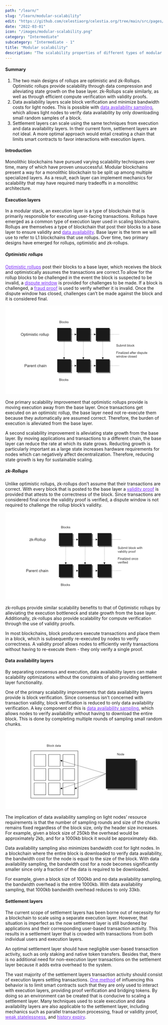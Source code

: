```yaml
---
path: "/learn/"
slug: "/learn/modular-scalability"
edit: "https://github.com/celestiaorg/celestia.org/tree/main/src/pages/markdown-pages/learn/modular-scalability.md"
date: "2022-03-01"
icon: "/images/modular-scalability.png"
category: "Intermediate"
subcategory: "Intermediate - 1"
title: "Modular scalability"
description: "The scalability properties of different types of modular blockchains."
---
```


<head>
  <meta name="twitter:card" content="summary_large_image">
  <meta name="twitter:site" content="@CelestiaOrg">
  <meta name="twitter:creator" content="@likebeckett">
  <meta name="twitter:title" content="Modular Scalability">
  <meta name="twitter:description" content="Monolithic blockchains have pursued varying scalability techniques over time, many of which have proven unsuccessful. Modular blockchains present a way for a monolithic blockchain to be split up among multiple specialized layers.">
  <meta name="twitter:image" content="https://raw.githubusercontent.com/celestiaorg/celestia.org/main/src/pages/markdown-pages/learn/images/Learn_Modular_Twitter_Card%201.png">
<head/>

#### Summary
1. The two main designs of rollups are optimistic and zk-Rollups. Optimistic rollups provide scalability through data compression and alleviating state growth on the base layer. zk-Rollups scale similarly, as well as through efficient compute verification with validity proofs.
2. Data availability layers scale block verification and minimize bandwidth costs for light nodes. This is possible with <a href="https://celestia.org/glossary/data-availability-sampling/" target="_blank" rel="noopener noreferrer" style="color:#7B2BF9;">data availability sampling</a>, which allows light nodes to verify data availability by only downloading small random samples of a block.
3. Settlement layers can scale using the same techniques from execution and data availability layers. In their current form, settlement layers are not ideal. A more optimal approach would entail creating a chain that limits smart contracts to favor interactions with execution layers.
  
#### Introduction

Monolithic blockchains have pursued varying scalability techniques over time, many of which have proven unsuccessful. Modular blockchains present a way for a monolithic blockchain to be split up among multiple specialized layers. As a result, each layer can implement mechanics for scalability that may have required many tradeoffs in a monolithic architecture.

#### Execution layers

In a modular stack, an execution layer is a type of blockchain that is primarily responsible for executing user-facing transactions. Rollups have emerged as a common type of execution layer used in scaling blockchains. Rollups are themselves a type of blockchain that post their blocks to a base layer to ensure validity and <a href="https://celestia.org/glossary/data-availability" target="_blank" rel="noopener noreferrer" style="color:#7B2BF9;">data availability</a>. Base layer is the term we will use to refer to L1 blockchains that use rollups. Over time, two primary designs have emerged for rollups, optimistic and zk-rollups.

##### Optimistic rollups

<a href="https://celestia.org/glossary/optimistic-rollup/" target="_blank" rel="noopener noreferrer" style="color:#7B2BF9;">Optimistic rollups</a> post their blocks to a base layer, which receives the block and optimistically assumes the transactions are correct.To allow for the rollup blocks to be challenged in the event the block is suspected to be invalid, a <a href="https://celestia.org/glossary/dispute-resolution/" target="_blank" rel="noopener noreferrer" style="color:#7B2BF9;">dispute window</a> is provided for challenges to be made. If a block is challenged, a <a href="https://celestia.org/glossary/data-availability" target="_blank" rel="noopener noreferrer" style="color:#7B2BF9;">fraud proof</a> is used to verify whether it is invalid. Once the dispute window has closed, challenges can’t be made against the block and it is considered final.

![GATSBY_EMPTY_ALT](./images/article-3-image-2.png)

One primary scalability improvement that optimistic rollups provide is moving execution away from the base layer. Once transactions get executed on an optimistc rollup, the base layer need not re-execute them because they automatically are assumed correct. Therefore, the burden of execution is alleviated from the base layer.

A second scalability improvement is alleviating state growth from the base layer. By moving applications and transactions to a different chain, the base layer can reduce the rate at which its state grows. Reducting growth is particularly important as a large state increases hardware requirements for nodes which can negatively affect decentralization. Therefore, reducing state growth is key for sustainable scaling.

##### zk-Rollups

Unlike optimistic rollups, zk-rollups don’t assume that their transactions are correct. With every block that is posted to the base layer a <a href="https://celestia.org/glossary/validity-proof" target="_blank" rel="noopener noreferrer" style="color:#7B2BF9;">validity proof</a> is provided that attests to the correctness of the block. Since transactions are considered final once the validity proof is verified, a dispute window is not required to challenge the rollup block’s validity.

![GATSBY_EMPTY_ALT](./images/article-3-image-3.png)

zk-rollups provide similar scalability benefits to that of Optimistic rollups by alleviating the execution bottleneck and state growth from the base layer. Additionally, zk-rollups also provide scalability for compute verification through the use of validity proofs.

In most blockchains, block producers execute transactions and place them in a block, which is subsequently re-executed by nodes to verify correctness. A validity proof allows nodes to efficiently verify transactions without having to re-execute them - they only verify a single proof.

#### Data availability layers

By separating consensus and execution, data availability layers can make scalability optimizations without the constraints of also providing settlement layer functionality. 

One of the primary scalability improvements that data availability layers provide is block verification. Since consensus isn't concerned with transaction validity, block verification is reduced to only data availability verification. A key component of this is <a href="https://celestia.org/glossary/data-availability-sampling" target="_blank" rel="noopener noreferrer" style="color:#7B2BF9;">data availability sampling</a>, which allows nodes to verify availability without having to download the entire block. This is done by completing multiple rounds of sampling small random chunks. 

![GATSBY_EMPTY_ALT](./images/article-3-image-1.png)

The implication of data availability sampling on light nodes’ resource requirements is that the number of sampling rounds and size of the chunks remains fixed regardless of the block size, only the header size increases. For example, given a block size of 250kb the overhead would be approximately 2kb, and for a 1000kb block it would be approximately 4kb.

Data availability sampling also minimizes bandwidth cost for light nodes. In a blockchain where the entire block is downloaded to verify data availability, the bandwidth cost for the node is equal to the size of the block. With data availability sampling, the bandwidth cost for a node becomes significantly smaller since only a fraction of the data is required to be downloaded.

For example, given a block size of 1000kb and no data availability sampling, the bandwidth overhead is the entire 1000kb. With data availability sampling, that 1000kb bandwidth overhead reduces to only 33kb.

#### Settlement layers

The current scope of settlement layers has been borne out of necessity for a blockchain to scale using a separate execution layer. However, that situation is imperfect as the now settlement layer is still burdened by applications and their corresponding user-based transaction activity. This results in a settlement layer that is crowded with transactions from both individual users and execution layers.

An optimal settlement layer should have negligible user-based transaction activity, such as only staking and native token transfers. Besides that, there is no additional need for non-execution layer transactions on the settlement layer because it adds extra overhead to the system.

The vast majority of the settlement layers transaction activity should consist of execution layers settling transactions. <a href="https://forum.celestia.org/t/increasing-scalability-of-the-evm-for-rollups-by-restricting-state-and-contract-set/78" target="_blank" rel="noopener noreferrer" style="color:#7B2BF9;">One method</a> of influencing this behavior is to limit smart contracts such that they are only used to interact with execution layers, providing proof verification and bridging tokens. By doing so an environment can be created that is conducive to scaling a settlement layer. Many techniques used to scale execution and data availability layers are also applicable to the settlement layer, including mechanics such as parallel transaction processing, fraud or validity proof, <a href="https://forum.celestia.org/t/the-state-growth-problem-in-a-modular-blockchain-ecosystem/325" target="_blank" rel="noopener noreferrer" style="color:#7B2BF9;">weak statelessness</a>, and <a href="https://forum.celestia.org/t/the-state-growth-problem-in-a-modular-blockchain-ecosystem/325" target="_blank" rel="noopener noreferrer" style="color:#7B2BF9;">history expiry</a>.

